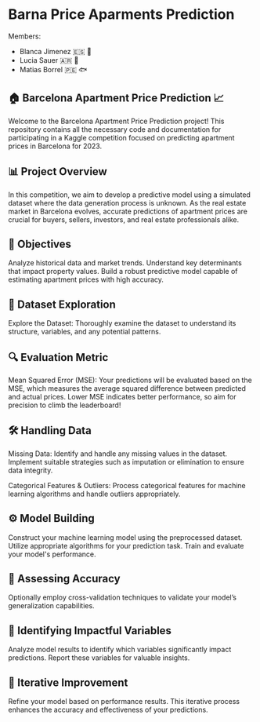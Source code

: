 # Barna Price Aparments Prediction

Members:
- Blanca Jimenez 🇪🇸 🥘
- Lucia Sauer 🇦🇷 🥩
- Matias Borrel 🇵🇪 🐟

## **🏠 Barcelona Apartment Price Prediction 📈**
Welcome to the Barcelona Apartment Price Prediction project! This repository contains all the necessary code and documentation for participating in a Kaggle competition focused on predicting apartment prices in Barcelona for 2023.

## **📊 Project Overview**
In this competition, we aim to develop a predictive model using a simulated dataset where the data generation process is unknown. As the real estate market in Barcelona evolves, accurate predictions of apartment prices are crucial for buyers, sellers, investors, and real estate professionals alike.

## **📅 Objectives**
Analyze historical data and market trends.
Understand key determinants that impact property values.
Build a robust predictive model capable of estimating apartment prices with high accuracy.

## **📖 Dataset Exploration**
Explore the Dataset: Thoroughly examine the dataset to understand its structure, variables, and any potential patterns.

## **🔍 Evaluation Metric**
Mean Squared Error (MSE): Your predictions will be evaluated based on the MSE, which measures the average squared difference between predicted and actual prices. Lower MSE indicates better performance, so aim for precision to climb the leaderboard!

## **🛠️ Handling Data**
Missing Data: Identify and handle any missing values in the dataset. Implement suitable strategies such as imputation or elimination to ensure data integrity.

Categorical Features & Outliers: Process categorical features for machine learning algorithms and handle outliers appropriately.

## **⚙️ Model Building**
Construct your machine learning model using the preprocessed dataset.
Utilize appropriate algorithms for your prediction task.
Train and evaluate your model's performance.

## **📏 Assessing Accuracy**
Optionally employ cross-validation techniques to validate your model’s generalization capabilities.

## **🔑 Identifying Impactful Variables**
Analyze model results to identify which variables significantly impact predictions. Report these variables for valuable insights.

## **🔄 Iterative Improvement**
Refine your model based on performance results. This iterative process enhances the accuracy and effectiveness of your predictions.
